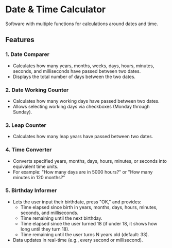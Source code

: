 # Date & Time Calculator

Software with multiple functions for calculations around dates and time.

## Features

### 1. Date Comparer
- Calculates how many years, months, weeks, days, hours, minutes, seconds, and milliseconds have passed between two dates.
- Displays the total number of days between the two dates.

### 2. Date Working Counter
- Calculates how many working days have passed between two dates.
- Allows selecting working days via checkboxes (Monday through Sunday).

### 3. Leap Counter
- Calculates how many leap years have passed between two dates.

### 4. Time Converter
- Converts specified years, months, days, hours, minutes, or seconds into equivalent time units.
- For example: "How many days are in 5000 hours?" or "How many minutes in 120 months?"

### 5. Birthday Informer
- Lets the user input their birthdate, press "OK," and provides:
  - Time elapsed since birth in years, months, days, hours, minutes, seconds, and milliseconds.
  - Time remaining until the next birthday.
  - Time elapsed since the user turned 18 (if under 18, it shows how long until they turn 18).
  - Time remaining until the user turns N years old (default: 33).
- Data updates in real-time (e.g., every second or millisecond).
